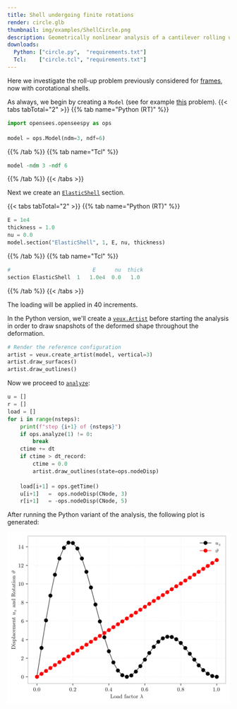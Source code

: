```yaml
---
title: Shell undergoing finite rotations
render: circle.glb
thumbnail: img/examples/ShellCircle.png
description: Geometrically nonlinear analysis of a cantilever rolling up under the action of a point moment, performed with shell finite elements.
downloads:
  Python: ["circle.py",  "requirements.txt"]
  Tcl:    ["circle.tcl", "requirements.txt"]
---
```



Here we investigate the roll-up problem previously considered for [frames](../framecircle), now with corotational shells.

As always, we begin by creating a `Model` (see for example [this](../example7) problem).
{{< tabs tabTotal="2" >}}
{{% tab name="Python (RT)" %}}
```python
import opensees.openseespy as ops

model = ops.Model(ndm=3, ndf=6)
```
{{% /tab %}}
{{% tab name="Tcl" %}}
```tcl
model -ndm 3 -ndf 6
```
{{% /tab %}}
{{< /tabs >}}

Next we create an [`ElasticShell`](https://opensees.stairlab.io/user/manual/section/ElasticShell.html) section.

{{< tabs tabTotal="2" >}}
{{% tab name="Python (RT)" %}}
```python
E = 1e4
thickness = 1.0
nu = 0.0
model.section("ElasticShell", 1, E, nu, thickness)
```
{{% /tab %}}
{{% tab name="Tcl" %}}
```tcl
#                          E      nu  thick
section ElasticShell  1   1.0e4  0.0   1.0
```
{{% /tab %}}
{{< /tabs >}}

The loading will be applied in 40 increments.

In the Python version, we'll create a [`veux.Artist`](https://veux.io/library/artist/index.html) before starting the analysis
in order to draw snapshots of the deformed shape throughout the deformation.
```python
# Render the reference configuration
artist = veux.create_artist(model, vertical=3)
artist.draw_surfaces()
artist.draw_outlines()
```

Now we proceed to [`analyze`](https://opensees.stairlab.io/user/manual/analysis/analyze.html):
```python
u = []
r = []
load = []
for i in range(nsteps):
    print(f"step {i+1} of {nsteps}")
    if ops.analyze(1) != 0:
        break
    ctime += dt
    if ctime > dt_record:
        ctime = 0.0
        artist.draw_outlines(state=ops.nodeDisp)

    load[i+1] = ops.getTime()
    u[i+1]   =  ops.nodeDisp(CNode, 3)
    r[i+1]   = -ops.nodeDisp(CNode, 5)
```


After running the Python variant of the analysis, the following plot is generated:

![Nodal displacements and rotations](img/plot.png)

